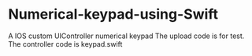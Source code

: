 Numerical-keypad-using-Swift
============================
A IOS custom UIController numerical keypad
The upload code is for test.
The controller code is keypad.swift
